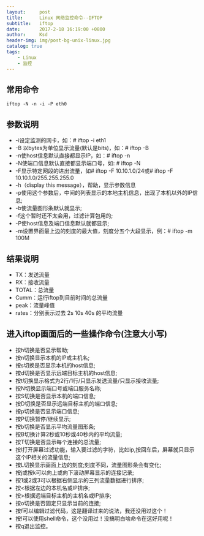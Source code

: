 ```yaml
---
layout:     post
title:      Linux 网络监控命令--IFTOP
subtitle:   iftop
date:       2017-2-18 16:19:00 +0800
author:     Ksd
header-img: img/post-bg-unix-linux.jpg
catalog: true
tags:
    - Linux
    - 监控
---
```


## 常用命令  

```
iftop -N -n -i -P eth0  

```  

## 参数说明  

- -i设定监测的网卡，如：# iftop -i eth1
- -B 以bytes为单位显示流量(默认是bits)，如：# iftop -B
- -n使host信息默认直接都显示IP，如：# iftop -n
- -N使端口信息默认直接都显示端口号，如: # iftop -N
- -F显示特定网段的进出流量，如# iftop -F 10.10.1.0/24或# iftop -F 10.10.1.0/255.255.255.0
- -h（display this message），帮助，显示参数信息
- -p使用这个参数后，中间的列表显示的本地主机信息，出现了本机以外的IP信息;
- -b使流量图形条默认就显示;
- -f这个暂时还不太会用，过滤计算包用的;
- -P使host信息及端口信息默认就都显示;
- -m设置界面最上边的刻度的最大值，刻度分五个大段显示，例：# iftop -m 100M  

## 结果说明  

- TX：发送流量
- RX：接收流量
- TOTAL：总流量
- Cumm：运行iftop到目前时间的总流量
- peak：流量峰值
- rates：分别表示过去 2s 10s 40s 的平均流量  

## 进入iftop画面后的一些操作命令(注意大小写)  

- 按h切换是否显示帮助;
- 按n切换显示本机的IP或主机名;
- 按s切换是否显示本机的host信息;
- 按d切换是否显示远端目标主机的host信息;
- 按t切换显示格式为2行/1行/只显示发送流量/只显示接收流量;
- 按N切换显示端口号或端口服务名称;
- 按S切换是否显示本机的端口信息;
- 按D切换是否显示远端目标主机的端口信息;
- 按p切换是否显示端口信息;
- 按P切换暂停/继续显示;
- 按b切换是否显示平均流量图形条;
- 按B切换计算2秒或10秒或40秒内的平均流量;
- 按T切换是否显示每个连接的总流量;
- 按l打开屏幕过滤功能，输入要过滤的字符，比如ip,按回车后，屏幕就只显示这个IP相关的流量信息;
- 按L切换显示画面上边的刻度;刻度不同，流量图形条会有变化;
- 按j或按k可以向上或向下滚动屏幕显示的连接记录;
- 按1或2或3可以根据右侧显示的三列流量数据进行排序;
- 按<根据左边的本机名或IP排序;
- 按>根据远端目标主机的主机名或IP排序;
- 按o切换是否固定只显示当前的连接;
- 按f可以编辑过滤代码，这是翻译过来的说法，我还没用过这个！
- 按!可以使用shell命令，这个没用过！没搞明白啥命令在这好用呢！
- 按q退出监控。  
